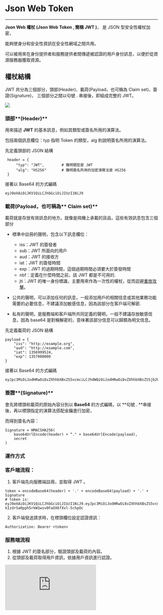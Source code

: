 # Json Web Token

---

**Json Web 權杖 \(Json Web Token , 簡稱 JWT \)**， 是 JSON 型安全性權杖加密，

能夠使身分和安全性資訊在安全性網域之間共用。

可以被用來在身份提供者和服務提供者間傳遞被認證的用戶身份訊息，以便於從資源服務器獲取資源。

## 權**杖結構**

JWT 共分為三個部分，頭部\(Header\)、載荷\(Payload，也可稱為 Claim set\)、簽證\(Signature\)，
三個部分之間以句號 . 串接後，即組成完整的 JWT。

![](http://blog.nsfocus.net/wp-content/uploads/2015/10/jwt.png)

### 頭部**\(Header\)**

用來描述 **JWT** 的基本訊息，例如其類型或簽名所用的演算法。

包括兩個訊息欄位：typ 指明 Token 的類型，alg 則說明簽名所用的演算法。

先定義頭部的 JSON 結構

```
 header = {
     "typ": "JWT",        # 聲明類型是 JWT
     "alg": "HS256"       # 聲明簽名所用的加密演算法是 HS256
 }
```

接著以 Base64 的方式編碼

```
eyJ0eXAiOiJKV1QiLCJhbGciOiJIUzI1NiJ9
```

### **載荷\(Payload**，也可稱為** Claim set\)**

載荷就是存放有效訊息的地方。就像是飛機上承載的貨品，這些有效訊息包含三個部分

* 標準中註冊的聲明，包含以下訊息欄位：

  * iss：JWT 的簽發者
  * sub：JWT 所面向的用戶
  * aud：JWT 的接收方
  * iat：JWT 的簽發時間
  * exp：JWT 的過期時間，這個過期時間必須要大於簽發時間
  * nbf：定義在什麼時間之前，該 JWT 都是不可用的.
  * jti：JWT 的唯一身份標識，主要用來作為一次性的權杖，從而迴避[重放攻擊](https://zh.wikipedia.org/wiki/%E9%87%8D%E6%94%BE%E6%94%BB%E5%87%BB)。

* 公共的聲明，可以添加任何的訊息，一般添加用戶的相關信息或其他業務功能需要的必要信息，不建議添加敏感信息，因為該部分在客戶端可解密.

* 私有的聲明，是服務端和客戶端所共同定義的聲明，一般不建議存放敏感信息，因為 base64 是對稱解密的，意味著該部分信息可以歸類為明文信息。


先定義載荷的 JSON 結構

```
payload = {
    "iss": "http://example.org",
    "aud": "http://example.com",
    "iat": 1356999524,
    "exp": 1357000000
}
```

接著以 Base64 的方式編碼

```
eyJpc3MiOiJodHRwOi8vZXhhbXBsZS5vcmciLCJhdWQiOiJodHRwOi8vZXhhbXBsZS5jb20iLCJpYXQiOjEzNTY5OTk1MjQsImV4cCI6MTM1NzAwMDAwMH0
```

### 簽證**\(Signature\)**

會先將標頭和載荷的原始內容分別以 **Base64** 的方式編碼，以 **句號 .  **串接後，再以標頭指定的演算法搭配金鑰進行加密，

而得到簽名內容：

```
Signature = HMACSHA256(
    base64UrlEncode(header) + “." + base64UrlEncode(payload),
    secret
)
```

### 運作方式

### 客戶端流程：

1. 客戶端先向服務端註冊，並取得 JWT 。

  ```
  token = encodeBase64(header) + '.' + encodeBase64(payload) + '.' + Signature
  # token is:
  eyJ0eXAiOiJKV1QiLCJhbGciOiJIUzI1NiJ9.eyJpc3MiOiJodHRwOi8vZXhhbXBsZS5vcmciLCJhdWQiOiJodHRwOi8vZXhhbXBsZS5jb20iLCJpYXQiOjEzNTY5OTk1MjQsImV4cCI6MTM1NzAwMDAwMH0.YgUDoK-kIzdrSa0pph5rkW1wsv0FaOX6fXvl-5chpOc
  ```

2. 客戶端發送請求時，在標頭欄位設定認證資訊：

  ```
  Authorization: Bearer <token>
  ```


### 服務端流程

1. 根據 JWT 的簽名部分，驗證頭部及載荷的內容。
2. 從頭部及載荷取得用戶資訊，依據用戶資訊進行認證。 


![](https://i2.read01.com/image.php?url=0D5sm801)

